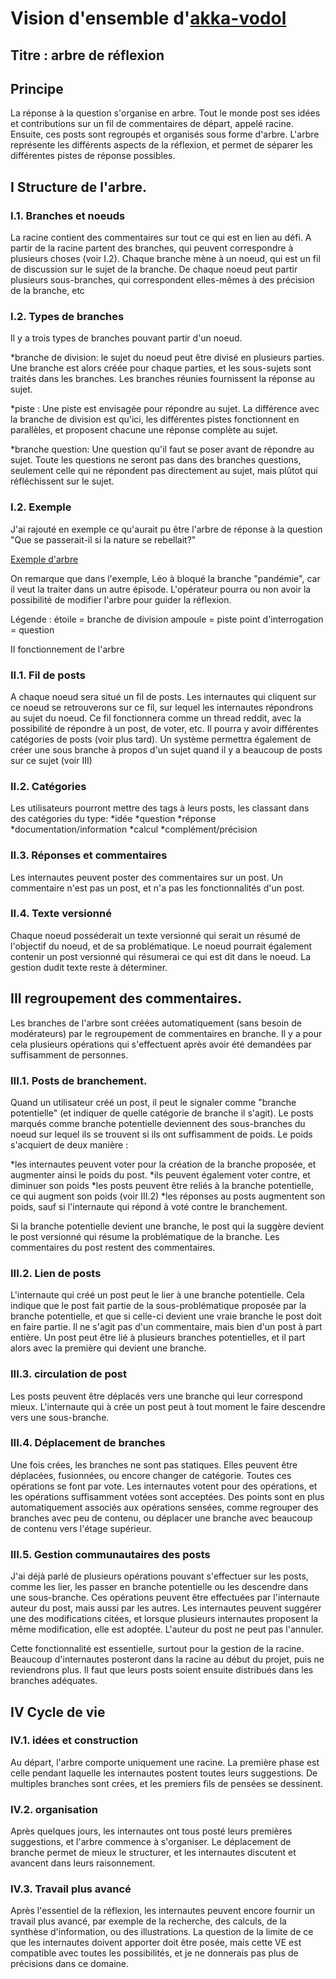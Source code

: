 Vision d'ensemble d'[akka-vodol](https://github.com/akka-vodol)
==
Titre : arbre de réflexion
-

Principe
-
La réponse à la question s'organise en arbre. Tout le monde post ses idées et contributions sur un fil de commentaires de départ, appelé racine. Ensuite, ces posts sont regroupés et organisés sous forme d'arbre. L'arbre représente les différents aspects de la réflexion, et permet de séparer les différentes pistes de réponse possibles.

<a name="I"></a>
I Structure de l'arbre.
-

<a name="I.1"></a>
### I.1. Branches et noeuds

La racine contient des commentaires sur tout ce qui est en lien au défi. A partir de la racine partent des branches, qui peuvent correspondre à plusieurs choses (voir I.2). Chaque branche mène à un noeud, qui est un fil de discussion sur le sujet de la branche. De chaque noeud peut partir plusieurs sous-branches, qui correspondent elles-mêmes à des précision de la branche, etc

<a name="I.2"></a>
### I.2. Types de branches

Il y a trois types de branches pouvant partir d'un noeud.

*branche de division:
le sujet du noeud peut être divisé en plusieurs parties. Une branche est alors créée pour chaque parties, et les sous-sujets sont traités dans les branches. Les branches réunies fournissent la réponse au sujet.

*piste :
Une piste est envisagée pour répondre au sujet. La différence avec la branche de division est qu'ici, les différentes pistes fonctionnent en parallèles, et proposent chacune une réponse complète au sujet.

*branche question:
Une question qu'il faut se poser avant de répondre au sujet. Toute les questions ne seront pas dans des branches questions, seulement celle qui ne répondent pas directement au sujet, mais plûtot qui réfléchissent sur le sujet.

<a name="I.3"></a>
### I.2. Exemple

J'ai rajouté en exemple ce qu'aurait pu être l'arbre de réponse à la question "Que se passerait-il si la nature se rebellait?"

[Exemple d'arbre](http://postimg.org/image/6maw3uk0d/)

On remarque que dans l'exemple, Léo à bloqué la branche "pandémie", car il veut la traiter dans un autre épisode. L'opérateur pourra ou non avoir la possibilité de modifier l'arbre pour guider la réflexion.

Légende : 
étoile = branche de division
ampoule = piste
point d'interrogation = question

<a name="II"></a>
II fonctionnement de l'arbre

<a name="II.1"></a>
### II.1. Fil de posts

A chaque noeud sera situé un fil de posts. Les internautes qui cliquent sur ce noeud se retrouverons sur ce fil, sur lequel les internautes répondrons au sujet du noeud. Ce fil fonctionnera comme un thread reddit, avec la possibilité de répondre à un post, de voter, etc. Il pourra y avoir différentes catégories de posts (voir plus tard). Un système permettra également de créer une sous branche à propos d'un sujet quand il y a beaucoup de posts sur ce sujet (voir III)

<a name="II.2"></a>
### II.2. Catégories

Les utilisateurs pourront mettre des tags à leurs posts, les classant dans des catégories du type:
*idée
*question
*réponse
*documentation/information
*calcul
*complément/précision

<a name="II.3"></a>
### II.3. Réponses et commentaires

Les internautes peuvent poster des commentaires sur un post. Un commentaire n'est pas un post, et n'a pas les fonctionnalités d'un post.

<a name="II.4"></a>
### II.4. Texte versionné

Chaque noeud posséderait un texte versionné qui serait un résumé de l'objectif du noeud, et de sa problématique. Le noeud pourrait également contenir un post versionné qui résumerai ce qui est dit dans le noeud. La gestion dudit texte reste à déterminer.

<a name="III"></a>
III regroupement des commentaires.
-

Les branches de l'arbre sont créées automatiquement (sans besoin de modérateurs) par le regroupement de commentaires en branche. Il y a pour cela plusieurs opérations qui s'effectuent après avoir été demandées par suffisamment de personnes.

<a name="III.1"></a>
### III.1. Posts de branchement.

Quand un utilisateur créé un post, il peut le signaler comme "branche potentielle" (et indiquer de quelle catégorie de branche il s'agit). Le posts marqués comme branche potentielle deviennent des sous-branches du noeud sur lequel ils se trouvent si ils ont suffisamment de poids. Le poids s'acquiert de deux manière :

*les internautes peuvent voter pour la création de la branche proposée, et augmenter ainsi le poids du post.
*ils peuvent également voter contre, et diminuer son poids
*les posts peuvent être reliés à la branche potentielle, ce qui augment son poids (voir III.2)
*les réponses au posts augmentent son poids, sauf si l'internaute qui répond à voté contre le branchement.

Si la branche potentielle devient une branche, le post qui la suggère devient le post versionné qui résume la problématique de la branche. Les commentaires du post restent des commentaires.

<a name="III.2"></a>
### III.2. Lien de posts

L'internaute qui créé un post peut le lier à une branche potentielle. Cela indique que le post fait partie de la sous-problématique proposée par la branche potentielle, et que si celle-ci devient une vraie branche le post doit en faire partie. Il ne s'agit pas d'un commentaire, mais bien d'un post à part entière. Un post peut être lié à plusieurs branches potentielles, et il part alors avec la première qui devient une branche.

<a name="III.3"></a>
### III.3. circulation de post

Les posts peuvent être déplacés vers une branche qui leur correspond mieux. L'internaute qui à crée un post peut à tout moment le faire descendre vers une sous-branche.

<a name="III.4"></a>
### III.4. Déplacement de branches

Une fois crées, les branches ne sont pas statiques. Elles peuvent être déplacées, fusionnées, ou encore changer de catégorie. Toutes ces opérations se font par vote. Les internautes votent pour des opérations, et les opérations suffisamment votées sont acceptées. Des points sont en plus automatiquement associés aux opérations sensées, comme regrouper des branches avec peu de contenu, ou déplacer une branche avec beaucoup de contenu vers l'étage supérieur.

<a name="III.5"></a>
### III.5. Gestion communautaires des posts

J'ai déjà parlé de plusieurs opérations pouvant s'effectuer sur les posts, comme les lier, les passer en branche potentielle ou les descendre dans une sous-branche. Ces opérations peuvent être effectuées par l'internaute auteur du post, mais aussi par les autres. Les internautes peuvent suggérer une des modifications citées, et lorsque plusieurs internautes proposent la même modification, elle est adoptée. L'auteur du post ne peut pas l'annuler.

Cette fonctionnalité est essentielle, surtout pour la gestion de la racine. Beaucoup d'internautes posteront dans la racine au début du projet, puis ne reviendrons plus. Il faut que leurs posts soient ensuite distribués dans les branches adéquates.

<a name="IV"></a>
IV Cycle de vie
-

<a name="IV.1"></a>
### IV.1. idées et construction

Au départ, l'arbre comporte uniquement une racine. La première phase est celle pendant laquelle les internautes postent toutes leurs suggestions. De multiples branches sont crées, et les premiers fils de pensées se dessinent.

<a name="IV.2"></a>
### IV.2. organisation

Après quelques jours, les internautes ont tous posté leurs premières suggestions, et l'arbre commence à s'organiser. Le déplacement de branche permet de mieux le structurer, et les internautes discutent et avancent dans leurs raisonnement.

<a name="IV.3"></a>
### IV.3. Travail plus avancé

Après l'essentiel de la réflexion, les internautes peuvent encore fournir un travail plus avancé, par exemple de la recherche, des calculs, de la synthèse d'information, ou des illustrations. La question de la limite de ce que les internautes doivent apporter doit être posée, mais cette VE est compatible avec toutes les possibilités, et je ne donnerais pas plus de précisions dans ce domaine.
